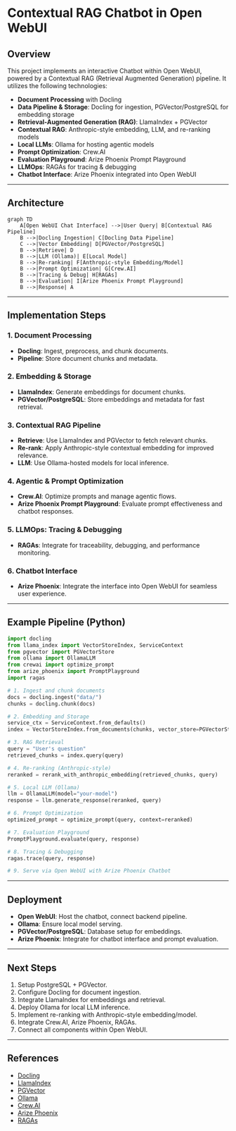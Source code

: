# Contextual RAG Chatbot in Open WebUI

## Overview

This project implements an interactive Chatbot within Open WebUI, powered by a Contextual RAG (Retrieval Augmented Generation) pipeline. It utilizes the following technologies:

- **Document Processing** with Docling
- **Data Pipeline & Storage**: Docling for ingestion, PGVector/PostgreSQL for embedding storage
- **Retrieval-Augmented Generation (RAG)**: LlamaIndex + PGVector
- **Contextual RAG**: Anthropic-style embedding, LLM, and re-ranking models
- **Local LLMs**: Ollama for hosting agentic models
- **Prompt Optimization**: Crew.AI
- **Evaluation Playground**: Arize Phoenix Prompt Playground
- **LLMOps**: RAGAs for tracing & debugging
- **Chatbot Interface**: Arize Phoenix integrated into Open WebUI

---

## Architecture

```mermaid
graph TD
    A[Open WebUI Chat Interface] -->|User Query| B[Contextual RAG Pipeline]
    B -->|Docling Ingestion| C[Docling Data Pipeline]
    C -->|Vector Embedding| D[PGVector/PostgreSQL]
    B -->|Retrieve| D
    B -->|LLM (Ollama)| E[Local Model]
    B -->|Re-ranking| F[Anthropic-style Embedding/Model]
    B -->|Prompt Optimization| G[Crew.AI]
    B -->|Tracing & Debug| H[RAGAs]
    B -->|Evaluation| I[Arize Phoenix Prompt Playground]
    B -->|Response| A
```

---

## Implementation Steps

### 1. Document Processing

- **Docling**: Ingest, preprocess, and chunk documents.  
- **Pipeline**: Store document chunks and metadata.

### 2. Embedding & Storage

- **LlamaIndex**: Generate embeddings for document chunks.
- **PGVector/PostgreSQL**: Store embeddings and metadata for fast retrieval.

### 3. Contextual RAG Pipeline

- **Retrieve**: Use LlamaIndex and PGVector to fetch relevant chunks.
- **Re-rank**: Apply Anthropic-style contextual embedding for improved relevance.
- **LLM**: Use Ollama-hosted models for local inference.

### 4. Agentic & Prompt Optimization

- **Crew.AI**: Optimize prompts and manage agentic flows.
- **Arize Phoenix Prompt Playground**: Evaluate prompt effectiveness and chatbot responses.

### 5. LLMOps: Tracing & Debugging

- **RAGAs**: Integrate for traceability, debugging, and performance monitoring.

### 6. Chatbot Interface

- **Arize Phoenix**: Integrate the interface into Open WebUI for seamless user experience.

---

## Example Pipeline (Python)

```python name=app/main.py
import docling
from llama_index import VectorStoreIndex, ServiceContext
from pgvector import PGVectorStore
from ollama import OllamaLLM
from crewai import optimize_prompt
from arize_phoenix import PromptPlayground
import ragas

# 1. Ingest and chunk documents
docs = docling.ingest("data/")
chunks = docling.chunk(docs)

# 2. Embedding and Storage
service_ctx = ServiceContext.from_defaults()
index = VectorStoreIndex.from_documents(chunks, vector_store=PGVectorStore(...), service_context=service_ctx)

# 3. RAG Retrieval
query = "User's question"
retrieved_chunks = index.query(query)

# 4. Re-ranking (Anthropic-style)
reranked = rerank_with_anthropic_embedding(retrieved_chunks, query)

# 5. Local LLM (Ollama)
llm = OllamaLLM(model="your-model")
response = llm.generate_response(reranked, query)

# 6. Prompt Optimization
optimized_prompt = optimize_prompt(query, context=reranked)

# 7. Evaluation Playground
PromptPlayground.evaluate(query, response)

# 8. Tracing & Debugging
ragas.trace(query, response)

# 9. Serve via Open WebUI with Arize Phoenix Chatbot
```

---

## Deployment

- **Open WebUI**: Host the chatbot, connect backend pipeline.
- **Ollama**: Ensure local model serving.
- **PGVector/PostgreSQL**: Database setup for embeddings.
- **Arize Phoenix**: Integrate for chatbot interface and prompt evaluation.

---

## Next Steps

1. Setup PostgreSQL + PGVector.
2. Configure Docling for document ingestion.
3. Integrate LlamaIndex for embeddings and retrieval.
4. Deploy Ollama for local LLM inference.
5. Implement re-ranking with Anthropic-style embedding/model.
6. Integrate Crew.AI, Arize Phoenix, RAGAs.
7. Connect all components within Open WebUI.

---

## References

- [Docling](https://github.com/docling)
- [LlamaIndex](https://github.com/jerryjliu/llama_index)
- [PGVector](https://github.com/pgvector/pgvector)
- [Ollama](https://ollama.com/)
- [Crew.AI](https://github.com/crewai/crewai)
- [Arize Phoenix](https://github.com/Arize-ai/phoenix)
- [RAGAs](https://github.com/explodinggradients/ragas)